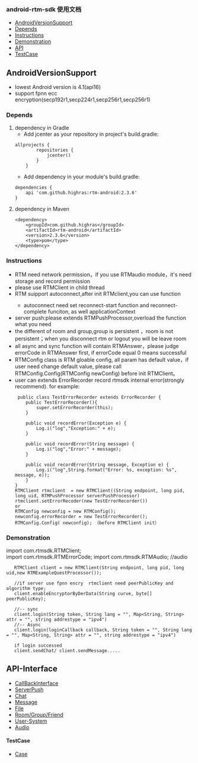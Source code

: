### android-rtm-sdk 使用文档
- [AndroidVersionSupport](#androidversionsupport)
- [Depends](#depends)
- [Instructions](#instructions)
- [Demonstration](#demonstration)
- [API](#api-interface)
- [TestCase](#testcase)

## AndroidVersionSupport
- lowest Android version is 4.1(api16)
- support fpnn ecc encryption(secp192r1,secp224r1,secp256r1,secp256r1)

### Depends
1.  dependency in Gradle
    - Add jcenter as your repository in project's build.gradle:
    ~~~
    allprojects {
            repositories {
                jcenter()
            }
        }
    ~~~
    - Add dependency in your module's build.gradle:
    ~~~
    dependencies {
        api 'com.github.highras:rtm-android:2.3.6'
    }
    ~~~
2. dependency in Maven
    ~~~
    <dependency>
        <groupId>com.github.highras</groupId>
        <artifactId>rtm-android</artifactId>
        <version>2.3.6</version>
        <type>pom</type>
    </dependency>
    ~~~



### Instructions
- RTM need network permission，if you use RTMaudio  module，it's need storage and record permission
- please use RTMClient in child thread
- RTM suipport autoconnect,after init RTMclient,you can use <setAutoconnect> function
  - autoconnect need set reconnect-start function and reconnect-complete funciton, as well applicationContext
- server push:please extends RTMPushProcessor,overload the function what you need
- the different of room and group,group is persistent ，room is not persistent；when you disconnect rtm or logout you will be leave room
- all async and sync function will contain RTMAnswer，please judge errorCode in RTMAnswer first, if errorCode equal 0 means successful
- RTMConfig class is RTM gloable config, all param has default value，if user need change default value, please call RTMConfig.Config(RTMConfig newConfig) before init RTMClient。
- user can extends ErrorRecorder record rtmsdk internal error(strongly recommend). for example:
    ~~~
     public class TestErrorRecorder extends ErrorRecorder {
        public TestErrorRecorder(){
            super.setErrorRecorder(this);
        }
    
        public void recordError(Exception e) {
            Log.i("log","Exception:" + e);
        }
    
        public void recordError(String message) {
            Log.i("log","Error:" + message);
        }
    
        public void recordError(String message, Exception e) {
            Log.i("log",String.format("Error: %s, exception: %s", message, e));
        }
    }
    RTMClient rtmclient  = new RTMClient((String endpoint, long pid, long uid, RTMPushProcessor serverPushProcessor)
    rtmclient.setErrorRecoder(new TestErrorRecorder())
    or
    RTMConfig newconfig = new RTMConfig();
    newconfig.errorRecorder = new TestErrorRecorder();
    RTMConfig.Config( newconfig); （before RTMClient init）
    ~~~

### Demonstration
import com.rtmsdk.RTMClient;<br>
import com.rtmsdk.RTMErrorCode;
import com.rtmsdk.RTMAudio; //audio

 ~~~
    RTMClient client = new RTMClient(String endpoint, long pid, long uid,new RTMExampleQuestProcessor());
    
    //if server use fpnn encry  rtmclient need peerPublicKey and algorithm type;
    client.enableEncryptorByDerData(String curve, byte[] peerPublicKey);
    
    //-- sync
    client.login(String token, String lang = "", Map<String, String> attr = "", string addrestype = "ipv4")
    //-- Async
    client.login(loginCallback callback, String token = "", String lang = "", Map<String, String> attr = "", string addrestype = "ipv4")

    if login successed
    client.sendChat/ client.sendMessage.....
~~~

##  API-Interface
- [CallBackInterface](doc-en/RTMUserInterface.md)
- [ServerPush](doc-en/RTMPush.md)
- [Chat](doc-en/RTMChat.md)
- [Message](doc-en/RTMessage.md)
- [File](doc-en/RTMFile.md)
- [Room/Group/Friend](doc-en/RTMRelationship.md)
- [User-System](doc-en/RTMUserSystem.md)
- [Audio](doc-en/RTMAudio.md)

#### TestCase
- [Case](app/src/main/java/com/rtm)
